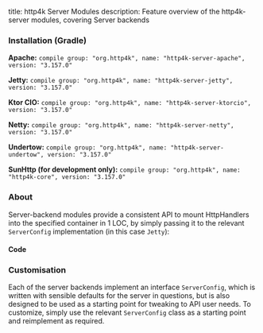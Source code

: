 title: http4k Server Modules
description: Feature overview of the http4k-server modules, covering Server backends

### Installation (Gradle)
**Apache:** ```compile group: "org.http4k", name: "http4k-server-apache", version: "3.157.0"```

**Jetty:** ```compile group: "org.http4k", name: "http4k-server-jetty", version: "3.157.0"```

**Ktor CIO:** ```compile group: "org.http4k", name: "http4k-server-ktorcio", version: "3.157.0"```

**Netty:** ```compile group: "org.http4k", name: "http4k-server-netty", version: "3.157.0"```

**Undertow:** ```compile group: "org.http4k", name: "http4k-server-undertow", version: "3.157.0"```

**SunHttp (for development only):** ```compile group: "org.http4k", name: "http4k-core", version: "3.157.0"```

### About
Server-backend modules provide a consistent API to mount HttpHandlers into the specified container in 1 LOC, by 
simply passing it to the relevant `ServerConfig` implementation (in this case `Jetty`):

#### Code [<img class="octocat"/>](https://github.com/http4k/http4k/blob/master/src/docs/guide/modules/servers/example_http.kt)
<script src="https://gist-it.appspot.com/https://github.com/http4k/http4k/blob/master/src/docs/guide/modules/servers/example_http.kt"></script>

### Customisation
Each of the server backends implement an interface `ServerConfig`, which is written with sensible defaults for the server in questions, 
but is also designed to be used as a starting point for tweaking to API user needs. To customize, simply use the relevant `ServerConfig` 
class as a starting point and reimplement as required.
